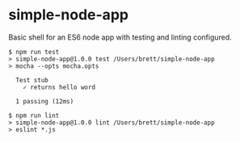 # simple-node-app

Basic shell for an ES6 node app with testing and linting configured.

```
$ npm run test
> simple-node-app@1.0.0 test /Users/brett/simple-node-app
> mocha --opts mocha.opts

  Test stub
    ✓ returns hello word

  1 passing (12ms)

$ npm run lint
> simple-node-app@1.0.0 lint /Users/brett/simple-node-app
> eslint *.js
```
